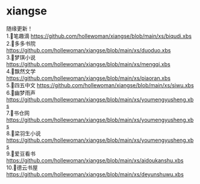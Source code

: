 # xiangse
随缘更新！</br>
1.🐠笔趣滴
https://github.com/hollewoman/xiangse/blob/main/xs/biqudi.xbs</br>
2.🐠多多书院
https://github.com/hollewoman/xiangse/blob/main/xs/duoduo.xbs</br>
3.🐠梦琪小说
https://github.com/hollewoman/xiangse/blob/main/xs/mengqi.xbs</br>
4.🐠飘然文学
https://github.com/hollewoman/xiangse/blob/main/xs/piaoran.xbs</br>
5.🐠四五中文
https://github.com/hollewoman/xiangse/blob/main/xs/siwu.xbs</br>
6.🐠幽梦雨声
https://github.com/hollewoman/xiangse/blob/main/xs/youmengyusheng.xbs</br>
7.🐠书仓网
https://github.com/hollewoman/xiangse/blob/main/xs/youmengyusheng.xbs</br>
8.🐠梁羽生小说
https://github.com/hollewoman/xiangse/blob/main/xs/youmengyusheng.xbs</br>
9.🐠爱豆看书
https://github.com/hollewoman/xiangse/blob/main/xs/aidoukanshu.xbs</br>
10.🐠德云书屋
https://github.com/hollewoman/xiangse/blob/main/xs/deyunshuwu.xbs</br>
